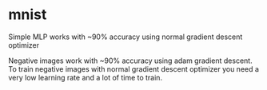 # mnist

Simple MLP works with ~90% accuracy using normal gradient descent optimizer

Negative images work with ~90% accuracy using adam gradient descent.
To train negative images with normal gradient descent optimizer you need a very low learning rate and a lot of time to train.

